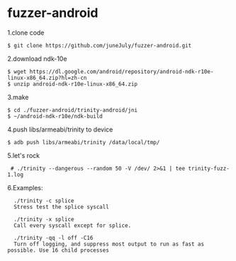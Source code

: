 # fuzzer-android

1.clone code
```
$ git clone https://github.com/juneJuly/fuzzer-android.git
```
2.download ndk-10e
```
$ wget https://dl.google.com/android/repository/android-ndk-r10e-linux-x86_64.zip?hl=zh-cn
$ unzip android-ndk-r10e-linux-x86_64.zip
```

3.make
```
$ cd ./fuzzer-android/trinity-android/jni
$ ~/android-ndk-r10e/ndk-build
```
4.push libs/armeabi/trinity to device
```
$ adb push libs/armeabi/trinity /data/local/tmp/
```

5.let's rock
  ```
  # ./trinity --dangerous --random 50 -V /dev/ 2>&1 | tee trinity-fuzz-1.log
  ```
6.Examples:
```
  ./trinity -c splice
  Stress test the splice syscall

  ./trinity -x splice
  Call every syscall except for splice.

  ./trinity -qq -l off -C16
  Turn off logging, and suppress most output to run as fast as possible. Use 16 child processes
```
